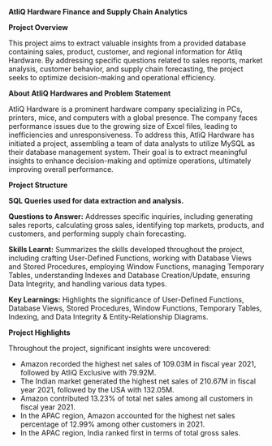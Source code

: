 **AtliQ Hardware Finance and Supply Chain Analytics**

**Project Overview**

This project aims to extract valuable insights from a provided database containing sales, product, customer, and regional information for Atliq Hardware. By addressing specific questions related to sales reports, market analysis, customer behavior, and supply chain forecasting, the project seeks to optimize decision-making and operational efficiency.

**About AtliQ Hardwares and Problem Statement**

AtliQ Hardware is a prominent hardware company specializing in PCs, printers, mice, and computers with a global presence. The company faces performance issues due to the growing size of Excel files, leading to inefficiencies and unresponsiveness. To address this, AtliQ Hardware has initiated a project, assembling a team of data analysts to utilize MySQL as their database management system. Their goal is to extract meaningful insights to enhance decision-making and optimize operations, ultimately improving overall performance.

**Project Structure**

**SQL Queries used for data extraction and analysis.**

**Questions to Answer:**
Addresses specific inquiries, including generating sales reports, calculating gross sales, identifying top markets, products, and customers, and performing supply chain forecasting.

**Skills Learnt:** Summarizes the skills developed throughout the project, including crafting User-Defined Functions, working with Database Views and Stored Procedures, employing Window Functions, managing Temporary Tables, understanding Indexes and Database Creation/Update, ensuring Data Integrity, and handling various data types.

**Key Learnings:** Highlights the significance of User-Defined Functions, Database Views, Stored Procedures, Window Functions, Temporary Tables, Indexing, and Data Integrity & Entity-Relationship Diagrams.

**Project Highlights**

Throughout the project, significant insights were uncovered:

- Amazon recorded the highest net sales of 109.03M in fiscal year 2021, followed by AtliQ Exclusive with 79.92M.
- The Indian market generated the highest net sales of 210.67M in fiscal year 2021, followed by the USA with 132.05M.
- Amazon contributed 13.23% of total net sales among all customers in fiscal year 2021.
- In the APAC region, Amazon accounted for the highest net sales percentage of 12.99% among other customers in 2021.
- In the APAC region, India ranked first in terms of total gross sales.


